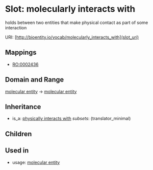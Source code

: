 # Slot: molecularly interacts with


holds between two entities that make physical contact as part of some interaction

URI: [http://bioentity.io/vocab/molecularly_interacts_with](slot_uri)
## Mappings

 * [RO:0002436](http://purl.obolibrary.org/obo/RO_0002436)
## Domain and Range

[molecular entity](MolecularEntity.md) -> [molecular entity](MolecularEntity.md)
## Inheritance

 *  is_a: [physically interacts with](physically_interacts_with.md) *subsets*: (translator_minimal)
## Children

## Used in

 *  usage: [molecular entity](MolecularEntity.md)
